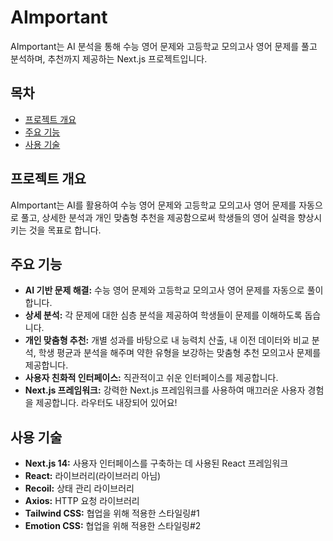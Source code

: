 # AImportant

AImportant는 AI 분석을 통해 수능 영어 문제와 고등학교 모의고사 영어 문제를 풀고 분석하며, 추천까지 제공하는 Next.js 프로젝트입니다.

## 목차

- [프로젝트 개요](#프로젝트-개요)
- [주요 기능](#주요-기능)
- [사용 기술](#사용-기술)

## 프로젝트 개요

AImportant는 AI를 활용하여 수능 영어 문제와 고등학교 모의고사 영어 문제를 자동으로 풀고, 상세한 분석과 개인 맞춤형 추천을 제공함으로써 학생들의 영어 실력을 향상시키는 것을 목표로 합니다.

## 주요 기능

- **AI 기반 문제 해결:** 수능 영어 문제와 고등학교 모의고사 영어 문제를 자동으로 풀이합니다.
- **상세 분석:** 각 문제에 대한 심층 분석을 제공하여 학생들이 문제를 이해하도록 돕습니다.
- **개인 맞춤형 추천:** 개별 성과를 바탕으로 내 능력치 산출, 내 이전 데이터와 비교 분석, 학생 평균과 분석을 해주며 약한 유형을 보강하는 맞춤형 추천 모의고사 문제를 제공합니다.
- **사용자 친화적 인터페이스:** 직관적이고 쉬운 인터페이스를 제공합니다.
- **Next.js 프레임워크:** 강력한 Next.js 프레임워크를 사용하여 매끄러운 사용자 경험을 제공합니다. 라우터도 내장되어 있어요!

## 사용 기술

- **Next.js 14:** 사용자 인터페이스를 구축하는 데 사용된 React 프레임워크
- **React:** 라이브러리(라이브러리 아님)
- **Recoil:** 상태 관리 라이브러리
- **Axios:** HTTP 요청 라이브러리
- **Tailwind CSS:** 협업을 위해 적용한 스타일링#1
- **Emotion CSS:** 협업을 위해 적용한 스타일링#2
